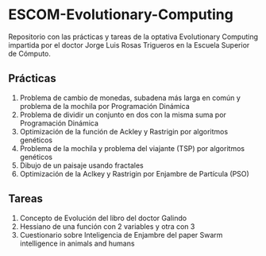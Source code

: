 # ESCOM-Evolutionary-Computing
Repositorio con las prácticas y tareas de la optativa Evolutionary Computing impartida por el doctor Jorge Luis Rosas Trigueros en la Escuela Superior de Cómputo.

## Prácticas
1. Problema de cambio de monedas, subadena más larga en común y problema de la mochila por Programación Dinámica
2. Problema de dividir un conjunto en dos con la misma suma por Programación Dinámica
3. Optimización de la función de Ackley y Rastrigin por algoritmos genéticos
4. Problema de la mochila y problema del viajante (TSP) por algoritmos genéticos
5. Dibujo de un paisaje usando fractales
6. Optimización de la Aclkey y Rastrigin por Enjambre de Partícula (PSO)

## Tareas
1. Concepto de Evolución del libro del doctor Galindo
2. Hessiano de una función con 2 variables y otra con 3
3. Cuestionario sobre Inteligencia de Enjambre del paper Swarm intelligence in animals and humans
